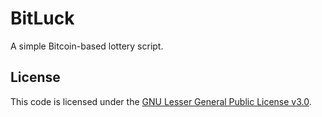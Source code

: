 BitLuck
=======
A simple Bitcoin-based lottery script.

License
-------
This code is licensed under the [GNU Lesser General Public License v3.0](http://www.gnu.org/licenses/lgpl-3.0.txt).

